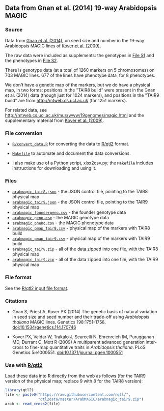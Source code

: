 ## Data from Gnan et al. (2014) 19-way Arabidopsis MAGIC

### Source

Data from [Gnan et al.
(2014)](https://doi.org/10.1534/genetics.114.170746), on seed size and
number in the 19-way Arabidopsis MAGIC lines of [Kover et al.
(2009)](https://doi.org/10.1371/journal.pgen.1000551).

The raw data were included as supplements: the genotypes in
[File S1](http://www.genetics.org/lookup/suppl/doi:10.1534/genetics.114.170746/-/DC1/genetics.114.170746-6.xls)
and the phenotypes in
[File S2](http://www.genetics.org/lookup/suppl/doi:10.1534/genetics.114.170746/-/DC1/genetics.114.170746-3.xls).

There is genotype data (at a total of 1260 markers on 5 chromosomes) on
703 MAGIC lines. 677 of the lines have phenotype data, for 8 phenotypes.

We don't have a genetic map of the markers, but we do have a physical
map, in two forms: positions in the "TAIR8 build" were present in the
Gnan et al. (2014) data (though just for 1024 markers), and positions
in the "TAIR9 build" are from <http://mtweb.cs.ucl.ac.uk> (for 1251 markers).

For related data, see
<http://mtweb.cs.ucl.ac.uk/mus/www/19genomes/magic.html> and
the supplementary material from [Kover et al.
(2009)](https://doi.org/10.1371/journal.pgen.1000551).


### File conversion

- [`R/convert_data.R`](R/convert_data.R) for converting the data to
  [R/qtl2](https://kbroman.org/qtl2) format.

- [`Makefile`](Makefile) to automate and document the data conversions.

- I also make use of a Python script,
  [xlsx2csv.py](https://github.com/dilshod/xlsx2csv); the `Makefile`
  includes instructions for downloading and using it.




### Files

- [`arabmagic_tair8.json`](arabmagic_tair8.json) - the JSON control
  file, pointing to the TAIR8 physical map
- [`arabmagic_tair9.json`](arabmagic_tair9.json) - the JSON control
  file, pointing to the TAIR9 physical map
- [`arabmagic_foundergeno.csv`](arabmagic_foundergeno.csv) - the founder genotype data
- [`arabmagic_geno.csv`](arabmagic_geno.csv) - the MAGIC genotype data
- [`arabmagic_pheno.csv`](arabmagic_pheno.csv) - the MAGIC phenotype data
- [`arabmagic_pmap_tair8.csv`](arabmagic_pmap_tair8.csv) - physical map of
  the markers with TAIR8 build
- [`arabmagic_pmap_tair9.csv`](arabmagic_pmap_tair9.csv) - physical map of
  the markers with TAIR9 build
- [`arabmagic_tair8.zip`](arabmagic_tair8.zip) - all of the data
  zipped into one file, with the TAIR8 physical map
- [`arabmagic_tair9.zip`](arabmagic_tair9.zip) - all of the data
  zipped into one file, with the TAIR9 physical map




### File format

See the [R/qtl2 input file format](https://kbroman.org/qtl2/assets/vignettes/input_files.html).




### Citations

- Gnan S, Priest A, Kover PX (2014) The genetic basis of natural
  variation in seed size and seed number and their trade-off using
  _Arabidopsis thaliana_ MAGIC lines. Genetics 198:1751-1758.
  [doi:10.1534/genetics.114.170746](https://doi.org/10.1534/genetics.114.170746)

- Kover PX, Valdar W, Trakalo J, Scarcelli N, Ehrenreich IM,
  Purugganan MD, Durrant C, Mott R (2009) A multiparent advanced
  generation inter-cross to fine-map quantitative traits in
  _Arabidopsis thaliana_. PLoS Genetics 5:e1000551.
  [doi:10.1371/journal.pgen.1000551](https://doi.org/10.1371/journal.pgen.1000551)




### Use with [R/qtl2](https://kbroman.org/qtl2)

Load these data into R directly from the web as follows (for the TAIR9
version of the physical map; replace 9 with 8 for the TAIR8 version):

```r
library(qtl2)
file <- paste0("https://raw.githubusercontent.com/rqtl/",
               "qtl2data/master/ArabMAGIC/arabmagic_tair9.zip")
arab <- read_cross2(file)
```
